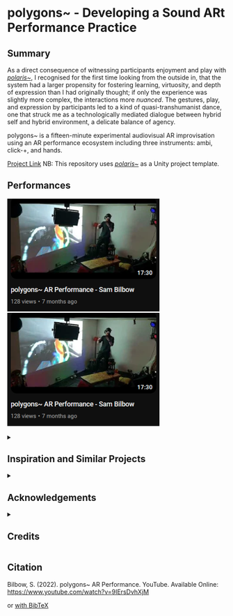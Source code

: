 # polygons~ - Developing a Sound ARt Performance Practice
## Summary

As a direct consequence of witnessing participants enjoyment and play with [_polaris~_](https://github.com/sambilbow/polaris), I recognised for the first time looking from the outside in, that the system had a larger propensity for fostering learning, virtuosity, and depth of expression than I had originally thought; if only the experience was slightly more complex, the interactions more _nuanced_. The gestures, play, and expression by participants led to a kind of quasi-transhumanist dance, one that struck me as a technologically mediated dialogue between hybrid self and hybrid environment, a delicate balance of agency.

polygons~ is a fifteen-minute experimental audiovisual AR improvisation using an AR performance ecosystem including three instruments: ambi, click-+, and hands.

[Project Link](https://sambilbow.com/projects/polygons)
NB: This repository uses [_polaris~_](https://github.com/sambilbow/polaris) as a Unity project template.

## Performances
[<img alt="area demo" width="350px" src="rosehill-video.png" />](https://www.youtube.com/watch?v=SPd-f2EXuIQ)
[<img alt="area demo" width="350px" src="acca-video.png" />](https://www.youtube.com/watch?v=SPd-f2EXuIQ)

<details>
<summary><h2>Inspiration and Similar Projects</h2></summary>
 
- [Listening Mirrors](http://listeningmirrors.net/): an audio AR interactive installation by my PhD supervisors
- [Laetitia Sonami](https://sonami.net/): pioneer in early glove-based interactive music systems
- [Atau Tanaka](https://www.youtube.com/watch?v=p8CKjmE7zys): interactive gestural synthesis using muscle sensors
- [Keijiro Takahashi](https://github.com/keijiro) specifically their work with audio-reactivity in Unity.
- [Tekh:2](https://github.com/TEKH2/XR-Audio-Visual-Instruments) has created XR instruments using granular synthesis in Unity.
- [Amy Brandon](https://www.amybrandon.ca/) creates amazing musical AR performances.
</details>

<details>
<summary><h2>Acknowledgements</h2></summary>

- [Noah Zerkin](https://twitter.com/noazark) (CombineReality) for their help in understanding some specifics workings of the North Star headset.
- [Damien Rompapas](https://www.linkedin.com/in/dr-damien-rompapas-3a4b63170/?originalSubdomain=jp) (BEERLabs / ThinkDigital) for their explaining and debugging of the Software Companion to me.
- [Bryan Chris Brown](https://twitter.com/BryanChrisBrown) (CombineReality) for their moderation of the very friendly [Discord server](https://discord.gg/WnzNZa3qnf) and considerable explanations of the benefits of working with the North Star headset.
</details>

<details>
<summary><h2>Credits</h2></summary>

- [Project North Star](https://docs.projectnorthstar.org/) is the 3D printable AR headset by LeapMotion that has been open-source since 2018.

- [Software Companion](https://github.com/HyperLethalVector/ProjectEsky-UnityIntegration) for Project North Star is developed by [Damien Rompapas](/) at BEERLabs / ThinkDigital. **If you use polaris~ in an academic context, please cite [their paper](https://dl.acm.org/doi/10.1145/3411763.3451804)**

- [LibPdIntegration](https://github.com/LibPdIntegration/LibPdIntegration) is developed by [Niall Moody](http://www.niallmoody.com) at [Abertay University](http://www.abertay.ac.uk), with assistance from [Yann Seznec](http://www.yannseznec.com/). It is licensed under the [MIT License](https://github.com/LibPdIntegration/LibPdIntegration/blob/master/LICENSE.txt).

- [Automatonism](https://www.automatonism.com/the-software) is developed by [Johan Erikkson](https://www.linkedin.com/in/johan-eriksson-ph-d-84393a56/).
</details>

## Citation
Bilbow, S. (2022). polygons~ AR Performance. YouTube. Available Online: https://www.youtube.com/watch?v=9IErsDvhXjM


or [with BibTeX](citation.bib)
